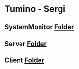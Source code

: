 # Tumino - Sergi

## SystemMonitor [Folder](SystemMonitor)

## Server [Folder](SystemMonitor/Server)

## Client [Folder](SystemMonitor/Client)
